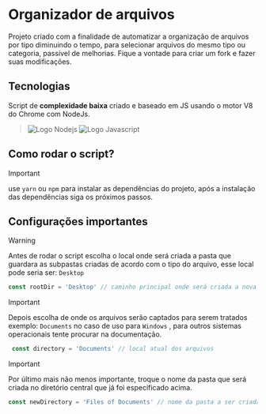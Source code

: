 
# Organizador de arquivos

Projeto criado com a finalidade de automatizar a organização de arquivos por tipo diminuindo o tempo, para selecionar arquivos do mesmo tipo ou categoria, passível de melhorias. Fique a vontade para criar um fork e fazer suas modificações.

## Tecnologias

Script de **complexidade baixa** criado e baseado em JS usando o motor V8 do Chrome com NodeJs.
> ![Logo Nodejs](https://img.shields.io/node/v/npm.svg?logo=nodedotjs)
> ![Logo Javascript](https://img.shields.io/badge/javascript-grey?logo=javascript&logoColor=yellow)


## Como rodar o script?

> [!IMPORTANT]
> use `yarn` ou `npm`  para instalar as dependências do projeto, após a instalação das dependências siga os próximos passos.


## Configurações importantes

> [!WARNING]
> Antes de rodar o script escolha o local onde será criada a pasta que guardara as subpastas criadas de acordo com o tipo do arquivo, esse local pode seria ser: `Desktop`

```javascript 
const rootDir = 'Desktop' // caminho principal onde será criada a nova pasta
```

> [!IMPORTANT]
> Depois escolha de onde os arquivos serão captados para serem tratados exemplo: `Documents` no caso de uso para `Windows` , para outros sistemas operacionais tente procurar na documentação.
```javascript
 const directory = 'Documents' // local atual dos arquivos
 ```

> [!IMPORTANT]
> Por último mais não menos importante, troque o nome da pasta que será criada no diretório central que já foi especificado acima.
```javascript
const newDirectory = 'Files of Documents' // nome da pasta a ser criada
 ```

<!--#### Table of Contents

- [Underline](#underline)
- [Indent](#indent)
- [Center](#center)
- [Color](#color)-->
